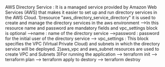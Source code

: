 AWS Directory Service : It is a managed service provided by Amazon Web Services (AWS) that makes 
it easier to set up and run directory services in the AWS Cloud.
1)resource "aws_directory_service_directory" it is used to create and manage the directory services in the aws environment 
-->In this resource name and password are mandatory fields and vpc_settings block is optional
-->name : name of the directory service 
-->password : password for the initial user of the directory service
--> vpc_settings : This block specifies the VPC (Virtual Private Cloud) and subnets in which the directory service will be deployed.
2)aws_vpc and aws_subnet resources are used to create VPC and Subnets
3)For running the application
--> terraform init
--> terraform plan
--> terraform apply
to destory --> terraform destroy
